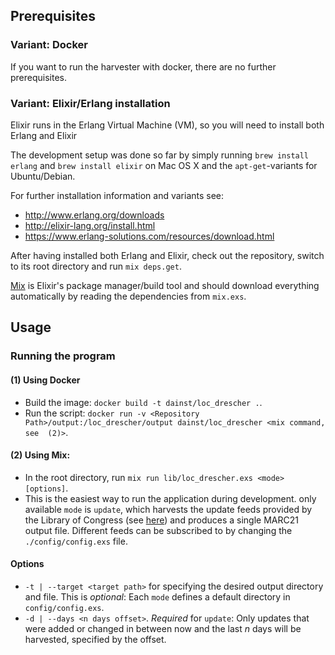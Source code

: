## Prerequisites 

### Variant: Docker

If you want to run the harvester with docker, there are no further prerequisites.

### Variant: Elixir/Erlang installation


Elixir runs in the Erlang Virtual Machine (VM), so you will need to install both Erlang and Elixir

The development setup was done so far by simply running  `brew install erlang` and `brew install elixir` on Mac OS X 
and the `apt-get`-variants for Ubuntu/Debian.

For further installation information and variants see:

* http://www.erlang.org/downloads
* http://elixir-lang.org/install.html
* https://www.erlang-solutions.com/resources/download.html


After having installed both Erlang and Elixir, check out the repository, switch to its root directory and run 
`mix deps.get`.    

[Mix](http://elixir-lang.org/getting-started/mix-otp/introduction-to-mix.html) is Elixir's package manager/build tool 
and should download everything automatically by reading the dependencies from  `mix.exs`.


## Usage

### Running the program


#### (1) Using Docker

* Build the image: `docker build -t dainst/loc_drescher .`.
* Run the script: `docker run -v <Repository Path>/output:/loc_drescher/output dainst/loc_drescher <mix command, see 
(2)>`.

#### (2) Using Mix:
* In the root directory, run `mix run lib/loc_drescher.exs <mode> [options]`.
* This is the easiest way to run the application during development.
 only available `mode` is `update`, which harvests the update feeds provided by the Library of Congress (see 
 [here](http://id.loc.gov/techcenter/)) and produces a single MARC21 output file. Different feeds can be subscribed to 
 by changing the `./config/config.exs` file.

#### Options
* `-t | --target <target path>` for specifying the desired output directory and file. This is _optional_: Each `mode` 
defines a default directory in `config/config.exs`.
* `-d | --days <n days offset>`. _Required_ for `update`: Only updates that were added or changed in between now and 
the last _n_ days will be harvested, specified by the offset.
